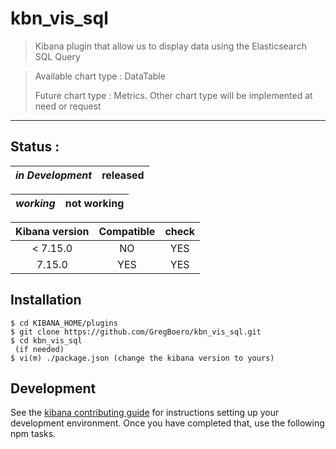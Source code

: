 # kbn_vis_sql

> Kibana plugin that allow us to display data using the Elasticsearch SQL Query   

> Available chart type : DataTable 
>
> Future chart type : Metrics. Other chart type will be implemented at need or request  
---



## Status : 
|*in Development*| released     |
|:-------------:|:-------------:|

|*working*      | not working   |
|:-------------:|:-------------:|


| Kibana version | Compatible    | check          | 
|:--------------:|:-------------:|:-------------: |
| < 7.15.0       |      NO       |    YES         | 
| 7.15.0         |      YES      |    YES         |



## Installation 
```
$ cd KIBANA_HOME/plugins
$ git clone https://github.com/GregBoero/kbn_vis_sql.git
$ cd kbn_vis_sql
 (if needed)
$ vi(m) ./package.json (change the kibana version to yours)
```

## Development

See the [kibana contributing guide](https://github.com/elastic/kibana/blob/master/CONTRIBUTING.md) for instructions setting up your development environment. Once you have completed that, use the following npm tasks.
